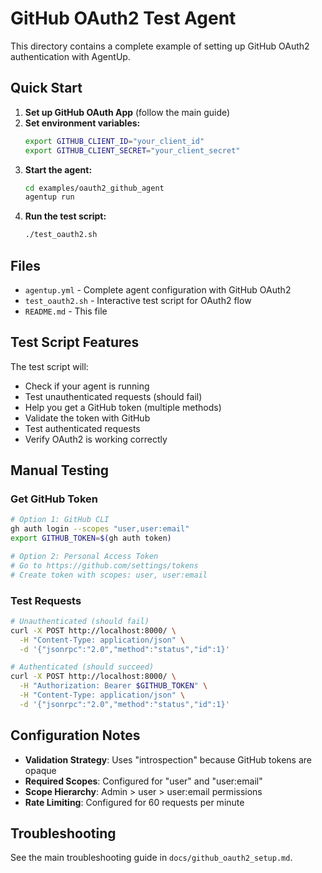 # GitHub OAuth2 Test Agent

This directory contains a complete example of setting up GitHub OAuth2 authentication with AgentUp.

## Quick Start

1. **Set up GitHub OAuth App** (follow the main guide)
2. **Set environment variables:**
   ```bash
   export GITHUB_CLIENT_ID="your_client_id"
   export GITHUB_CLIENT_SECRET="your_client_secret"
   ```
3. **Start the agent:**
   ```bash
   cd examples/oauth2_github_agent
   agentup run
   ```
4. **Run the test script:**
   ```bash
   ./test_oauth2.sh
   ```

## Files

- `agentup.yml` - Complete agent configuration with GitHub OAuth2
- `test_oauth2.sh` - Interactive test script for OAuth2 flow
- `README.md` - This file

## Test Script Features

The test script will:
- Check if your agent is running
- Test unauthenticated requests (should fail)
- Help you get a GitHub token (multiple methods)
- Validate the token with GitHub
- Test authenticated requests
- Verify OAuth2 is working correctly

## Manual Testing

### Get GitHub Token
```bash
# Option 1: GitHub CLI
gh auth login --scopes "user,user:email"
export GITHUB_TOKEN=$(gh auth token)

# Option 2: Personal Access Token
# Go to https://github.com/settings/tokens
# Create token with scopes: user, user:email
```

### Test Requests
```bash
# Unauthenticated (should fail)
curl -X POST http://localhost:8000/ \
  -H "Content-Type: application/json" \
  -d '{"jsonrpc":"2.0","method":"status","id":1}'

# Authenticated (should succeed)
curl -X POST http://localhost:8000/ \
  -H "Authorization: Bearer $GITHUB_TOKEN" \
  -H "Content-Type: application/json" \
  -d '{"jsonrpc":"2.0","method":"status","id":1}'
```

## Configuration Notes

- **Validation Strategy**: Uses "introspection" because GitHub tokens are opaque
- **Required Scopes**: Configured for "user" and "user:email"
- **Scope Hierarchy**: Admin > user > user:email permissions
- **Rate Limiting**: Configured for 60 requests per minute

## Troubleshooting

See the main troubleshooting guide in `docs/github_oauth2_setup.md`.
